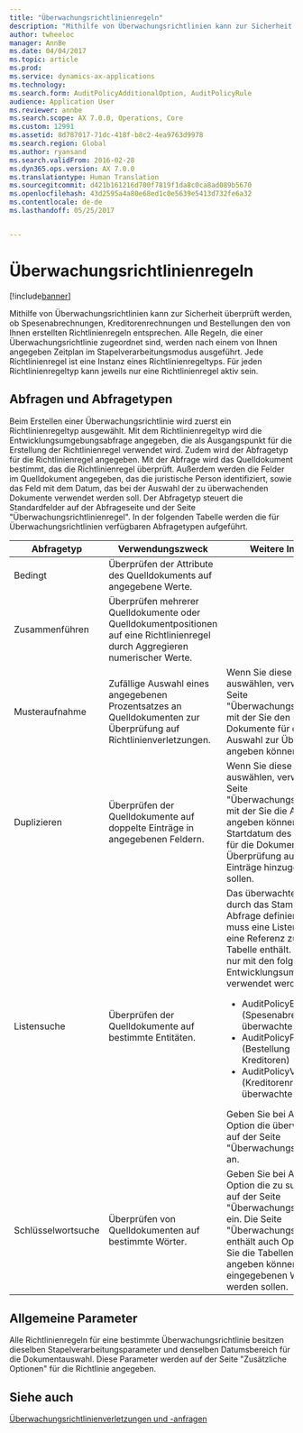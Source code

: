 ```yaml
---
title: "Überwachungsrichtlinienregeln"
description: "Mithilfe von Überwachungsrichtlinien kann zur Sicherheit überprüft werden, ob Spesenabrechnungen, Kreditorenrechnungen und Bestellungen den von Ihnen erstellten Richtlinienregeln entsprechen. Alle Regeln, die einer Überwachungsrichtlinie zugeordnet sind, werden nach einem von Ihnen angegeben Zeitplan im Stapelverarbeitungsmodus ausgeführt.  Jede Richtlinienregel ist eine Instanz eines Richtlinienregeltyps. Für jeden Richtlinienregeltyp kann jeweils nur eine Richtlinienregel aktiv sein."
author: twheeloc
manager: AnnBe
ms.date: 04/04/2017
ms.topic: article
ms.prod: 
ms.service: dynamics-ax-applications
ms.technology: 
ms.search.form: AuditPolicyAdditionalOption, AuditPolicyRule
audience: Application User
ms.reviewer: annbe
ms.search.scope: AX 7.0.0, Operations, Core
ms.custom: 12991
ms.assetid: 8d787017-71dc-418f-b8c2-4ea9763d9978
ms.search.region: Global
ms.author: ryansand
ms.search.validFrom: 2016-02-28
ms.dyn365.ops.version: AX 7.0.0
ms.translationtype: Human Translation
ms.sourcegitcommit: d421b161216d700f7819f1da8c0ca8ad089b5670
ms.openlocfilehash: 43d2595a4a80e68ed1c0e5639e5413d732fe6a32
ms.contentlocale: de-de
ms.lasthandoff: 05/25/2017


---
```


# <a name="audit-policy-rules"></a>Überwachungsrichtlinienregeln

[!include[banner](../includes/banner.md)]


Mithilfe von Überwachungsrichtlinien kann zur Sicherheit überprüft werden, ob Spesenabrechnungen, Kreditorenrechnungen und Bestellungen den von Ihnen erstellten Richtlinienregeln entsprechen. Alle Regeln, die einer Überwachungsrichtlinie zugeordnet sind, werden nach einem von Ihnen angegeben Zeitplan im Stapelverarbeitungsmodus ausgeführt.  Jede Richtlinienregel ist eine Instanz eines Richtlinienregeltyps. Für jeden Richtlinienregeltyp kann jeweils nur eine Richtlinienregel aktiv sein. 

<a name="queries-and-query-types"></a>Abfragen und Abfragetypen
-----------------------

Beim Erstellen einer Überwachungsrichtlinie wird zuerst ein Richtlinienregeltyp ausgewählt. Mit dem Richtlinienregeltyp wird die Entwicklungsumgebungsabfrage angegeben, die als Ausgangspunkt für die Erstellung der Richtlinienregel verwendet wird. Zudem wird der Abfragetyp für die Richtlinienregel angegeben. Mit der Abfrage wird das Quelldokument bestimmt, das die Richtlinienregel überprüft. Außerdem werden die Felder im Quelldokument angegeben, das die juristische Person identifiziert, sowie das Feld mit dem Datum, das bei der Auswahl der zu überwachenden Dokumente verwendet werden soll. Der Abfragetyp steuert die Standardfelder auf der Abfrageseite und der Seite "Überwachungsrichtlinienregel". In der folgenden Tabelle werden die für Überwachungsrichtlinien verfügbaren Abfragetypen aufgeführt.

<table>
<colgroup>
<col width="33%" />
<col width="33%" />
<col width="33%" />
</colgroup>
<thead>
<tr class="header">
<th>Abfragetyp</th>
<th>Verwendungszweck</th>
<th>Weitere Informationen</th>
</tr>
</thead>
<tbody>
<tr class="odd">
<td>Bedingt</td>
<td>Überprüfen der Attribute des Quelldokuments auf angegebene Werte.</td>
<td></td>
</tr>
<tr class="even">
<td>Zusammenführen</td>
<td>Überprüfen mehrerer Quelldokumente oder Quelldokumentpositionen auf eine Richtlinienregel durch Aggregieren numerischer Werte.</td>
<td></td>
</tr>
<tr class="odd">
<td>Musteraufnahme</td>
<td>Zufällige Auswahl eines angegebenen Prozentsatzes an Quelldokumenten zur Überprüfung auf Richtlinienverletzungen.</td>
<td>Wenn Sie diese Option auswählen, verwenden Sie die Seite "Überwachungsrichtlinienregel", mit der Sie den Prozentsatz der Dokumente für die zufällige Auswahl zur Überwachung angeben können.</td>
</tr>
<tr class="even">
<td>Duplizieren</td>
<td>Überprüfen der Quelldokumente auf doppelte Einträge in angegebenen Feldern.</td>
<td>Wenn Sie diese Option auswählen, verwenden Sie die Seite "Überwachungsrichtlinienregel", mit der Sie die Anzahl der Tage angeben können, die dem Startdatum des Datumsbereichs für die Dokumentauswahl bei der Überprüfung auf doppelte Einträge hinzugefügt werden sollen.</td>
</tr>
<tr class="odd">
<td>Listensuche</td>
<td>Überprüfen der Quelldokumente auf bestimmte Entitäten.</td>
<td>Das überwachte Dokument wird durch das Stammdokument der Abfrage definiert. Die Abfrage muss eine Listenabfrage sein, die eine Referenz zur dirpartytable-Tabelle enthält. Diese Option kann nur mit den folgenden Entwicklungsumgebungsabfragen verwendet werden:
<ul>
<li><span class="ui">AuditPolicyExpenseList</span> (Spesenabrechnung - überwachte Mitarbeiter)</li>
<li><span class="ui">AuditPolicyPurchList</span> (Bestellung - überwachte Kreditoren)</li>
<li><span class="ui">AuditPolicyVendInvoiceList</span> (Kreditorenrechnung - überwachte Kreditoren)</li>
</ul>
Geben Sie bei Auswahl dieser Option die überwachten Entitäten auf der Seite "Überwachungsrichtlinienregel" an.</td>
</tr>
<tr class="even">
<td>Schlüsselwortsuche</td>
<td>Überprüfen von Quelldokumenten auf bestimmte Wörter.</td>
<td>Geben Sie bei Auswahl dieser Option die zu suchenden Wörter auf der Seite "Überwachungsrichtlinienregel" ein. Die Seite "Überwachungsrichtlinienregel" enthält auch Optionen, mit denen Sie die Tabellen und Felder angeben können, die auf die eingegebenen Wörter überprüft werden sollen.</td>
</tr>
</tbody>
</table>

## <a name="common-parameters"></a>Allgemeine Parameter
Alle Richtlinienregeln für eine bestimmte Überwachungsrichtlinie besitzen dieselben Stapelverarbeitungsparameter und denselben Datumsbereich für die Dokumentauswahl. Diese Parameter werden auf der Seite "Zusätzliche Optionen" für die Richtlinie angegeben.



<a name="see-also"></a>Siehe auch
--------

[Überwachungsrichtlinienverletzungen und -anfragen](audit-policy-violations-cases.md)




